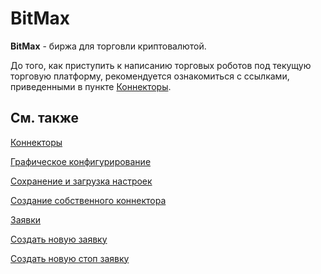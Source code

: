 # BitMax

**BitMax** \- биржа для торговли криптовалютой.

До того, как приступить к написанию торговых роботов под текущую торговую платформу, рекомендуется ознакомиться с ссылками, приведенными в пункте [Коннекторы](../../connectors.md). 

## См. также

[Коннекторы](../../connectors.md)

[Графическое конфигурирование](../graphical_configuration.md)

[Сохранение и загрузка настроек](../save_and_load_settings.md)

[Создание собственного коннектора](../creating_own_connector.md)

[Заявки](../../orders_management.md)

[Создать новую заявку](../../orders_management/create_new_order.md)

[Создать новую стоп заявку](../../orders_management/create_new_stop_order.md)
